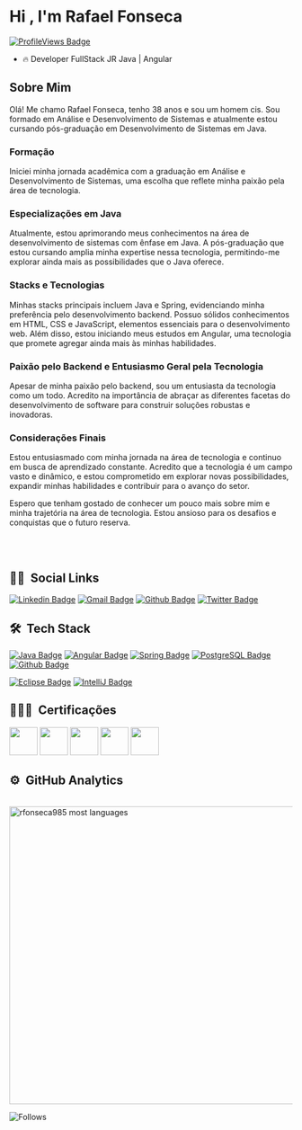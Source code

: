 
<h1 align="left">Hi , I'm Rafael Fonseca</h1>

[![ProfileViews Badge](https://komarev.com/ghpvc/?username=rfonseca985&color=red)](https://github.com/rfonseca985)

- 🔥  Developer FullStack JR Java | Angular

<h2>Sobre Mim</h2>

Olá! Me chamo Rafael Fonseca, tenho 38 anos e sou um homem cis. Sou formado em Análise e Desenvolvimento de Sistemas e atualmente estou cursando pós-graduação em Desenvolvimento de Sistemas em Java. 

<h3>Formação</h3>
Iniciei minha jornada acadêmica com a graduação em Análise e Desenvolvimento de Sistemas, uma escolha que reflete minha paixão pela área de tecnologia.

<h3>Especializações em Java</h3>
Atualmente, estou aprimorando meus conhecimentos na área de desenvolvimento de sistemas com ênfase em Java. A pós-graduação que estou cursando amplia minha expertise nessa tecnologia, permitindo-me explorar ainda mais as possibilidades que o Java oferece.

<h3>Stacks e Tecnologias</h3>
Minhas stacks principais incluem Java e Spring, evidenciando minha preferência pelo desenvolvimento backend. Possuo sólidos conhecimentos em HTML, CSS e JavaScript, elementos essenciais para o desenvolvimento web. Além disso, estou iniciando meus estudos em Angular, uma tecnologia que promete agregar ainda mais às minhas habilidades.

<h3>Paixão pelo Backend e Entusiasmo Geral pela Tecnologia</h3>
Apesar de minha paixão pelo backend, sou um entusiasta da tecnologia como um todo. Acredito na importância de abraçar as diferentes facetas do desenvolvimento de software para construir soluções robustas e inovadoras.

<h3>Considerações Finais</h3>
Estou entusiasmado com minha jornada na área de tecnologia e continuo em busca de aprendizado constante. Acredito que a tecnologia é um campo vasto e dinâmico, e estou comprometido em explorar novas possibilidades, expandir minhas habilidades e contribuir para o avanço do setor.

Espero que tenham gostado de conhecer um pouco mais sobre mim e minha trajetória na área de tecnologia. Estou ansioso para os desafios e conquistas que o futuro reserva.

<br><br>
## 🧔🏻 &nbsp;Social Links
[![Linkedin Badge](https://img.shields.io/badge/-LinkedIn-blue?style=flat-square&logo=Linkedin&logoColor=white&link=https://www.linkedin.com/in/rfonseca-3a001b180/)](https://www.linkedin.com/in/rfonseca-3a001b180/)
[![Gmail Badge](https://img.shields.io/badge/-Gmail-c14438?style=flat-square&logo=Gmail&logoColor=white&link=mailto:rfonseca985@gmail.com)](mailto:rfonseca985@gmail.com)
[![Github Badge](https://img.shields.io/badge/-Github-000?style=flat-square&logo=Github&logoColor=white&link=https://github.com/rfonseca985)](https://github.com/rfonseca985)
[![Twitter Badge](https://img.shields.io/badge/Twitter-1DA1F2?style=flat-square&logo=twitter&logoColor=white)](https://twitter.com/rfonseca85)


## 🛠 &nbsp;Tech Stack

[![Java Badge](https://img.shields.io/badge/Java-ED8B00?style=flat-square&logo=java&logoColor=white)](https://www.java.com/pt-BR/)
[![Angular Badge](https://img.shields.io/badge/Angular-DD0031?style=flat-square&logo=angular&logoColor=white)](https://angular.io/)
[![Spring Badge](https://img.shields.io/badge/Spring-6DB33F?style=flat-square&logo=spring&logoColor=white)](https://spring.io/)
[![PostgreSQL Badge](https://img.shields.io/badge/PostgreSQL-316192?style=flat-square&logo=postgresql&logoColor=white)](https://www.postgresql.org/)
[![Github Badge](https://img.shields.io/badge/Github-181717?style=flat-square&logo=github&logoColor=white)](https://github.com/)




[![Eclipse Badge](https://img.shields.io/badge/Eclipse-2C2255?style=flat-square&logo=eclipse&logoColor=white)](https://www.eclipse.org/)
[![IntelliJ Badge](https://img.shields.io/badge/IntelliJ-000000?style=flat-square&logo=intellijidea&logoColor=white)](https://www.jetbrains.com/idea/)

## 🧑🏼‍🎓 &nbsp;Certificações
[<img src="https://hermes.dio.me/tracks/da6041a9-80ef-409e-bd50-5e7be4dfadf6.png" height="50"></a>](https://web.dio.me/track/formacao-java-developer)
[<img src="https://hermes.dio.me/tracks/5a199bba-a494-49ce-b357-f746eb7b7425.png" height="50"></a>](https://web.dio.me/track/formacao-angular-developer)
[<img src="https://hermes.dio.me/tracks/aa71615b-e701-4cec-bb64-71ba6974c5fe.png" height="50"></a>](https://web.dio.me/track/formacao-python-developer)
[<img src="https://hermes.dio.me/tracks/91b94770-d89f-46fa-83b4-832db9996cbd.png" height="50"></a>](https://web.dio.me/track/formacao-programacao-reativa-com-spring-webflux)
[<img src="https://hermes.dio.me/tracks/02ee8de6-37e2-4be7-872d-0d7d94910cae.png" height="50"></a>](https://web.dio.me/track/8f3056da-5877-40e1-bd15-de9ae4d9885d)
<br/>

## ⚙️ &nbsp;GitHub Analytics

<!-- ![snake gif](https://github.com/rfonseca985/rfonseca985/blob/output/github-contribution-grid-snake.svg)
<p align="left"> -->


<br>
<img width="530em" src="https://github-readme-stats.vercel.app/api/top-langs/?username=rfonseca985&layout=compact&theme=vision-friendly-dark" alt="rfonseca985 most languages"/>
</p>

![Follows](https://img.shields.io/github/followers/rfonseca985?label=Followers)



